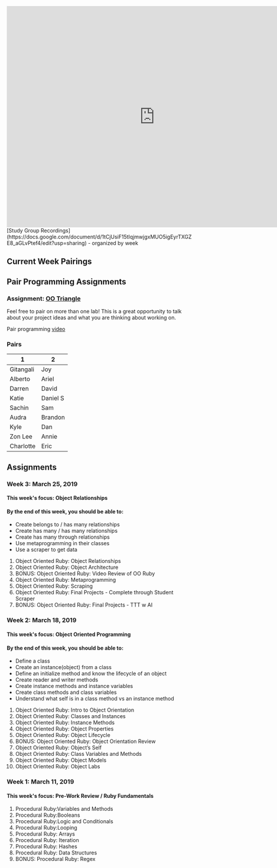 <iframe src="https://calendar.google.com/calendar/embed?src=flatironschool.com_s0g7k4muj29qtfjcqh12gv5bvo%40group.calendar.google.com&ctz=America%2FNew_York" style="border: 0" width="800" height="600" frameborder="0" scrolling="no"></iframe>

<br />
[Study Group Recordings](https://docs.google.com/document/d/1tCjUsiF15tIqjmwjgxMUO5igEyrTXGZE8_aGLvPtef4/edit?usp=sharing) - organized by week

## Current Week Pairings

## Pair Programming Assignments
### Assignment: [OO Triangle](https://learn.co/tracks/online-software-engineering-full-time/object-oriented-ruby/metaprogramming/oo-triangle)

Feel free to pair on more than one lab! This is a great opportunity to talk about your project ideas and what you are thinking about working on. 

Pair programming [video](https://www.youtube.com/watch?v=YhV4TaZaB84) 

### Pairs

|      1      |      2      |
|-------------|-------------|
| Gitangali   | Joy         |
| Alberto     | Ariel       |
| Darren      | David       |
| Katie       | Daniel S    |
| Sachin      | Sam         |
| Audra       | Brandon     |
| Kyle        | Dan         |
| Zon Lee     | Annie       |
| Charlotte   | Eric        |


## Assignments

### Week 3: March 25, 2019
#### This week's focus: Object Relationships
#### By the end of this week, you should be able to:
- Create belongs to / has many relationships
- Create has many / has many relationships
- Create has many through relationships
- Use metaprogramming in their classes
- Use a scraper to get data

1. Object Oriented Ruby: Object Relationships
2. Object Oriented Ruby: Object Architecture
3. BONUS: Object Oriented Ruby: Video Review of OO Ruby
4. Object Oriented Ruby: Metaprogramming
5. Object Oriented Ruby: Scraping
6. Object Oriented Ruby: Final Projects - Complete through Student Scraper
7. BONUS: Object Oriented Ruby: Final Projects - TTT w AI

### Week 2: March 18, 2019
#### This week's focus: Object Oriented Programming
#### By the end of this week, you should be able to:
- Define a class
- Create an instance(object) from a class
- Define an initialize method and know the lifecycle of an object
- Create reader and writer methods
- Create instance methods and instance variables
- Create class methods and class variables
- Understand what self is in a class method vs an instance method

1. Object Oriented Ruby: Intro to Object Orientation
2. Object Oriented Ruby: Classes and Instances
3. Object Oriented Ruby: Instance Methods
4. Object Oriented Ruby: Object Properties
5. Object Oriented Ruby: Object Lifecycle
6. BONUS: Object Oriented Ruby: Object Orientation Review
7. Object Oriented Ruby: Object’s Self
8. Object Oriented Ruby: Class Variables and Methods
9. Object Oriented Ruby: Object Models
10. Object Oriented Ruby: Object Labs

### Week 1: March 11, 2019
#### This week's focus: Pre-Work Review / Ruby Fundamentals

1. Procedural Ruby:Variables and Methods 
2. Procedural Ruby:Booleans
3. Procedural Ruby:Logic and Conditionals
4. Procedural Ruby:Looping
5. Procedural Ruby: Arrays 
6. Procedural Ruby: Iteration 
7. Procedural Ruby: Hashes
8. Procedural Ruby: Data Structures 
9. BONUS: Procedural Ruby: Regex
